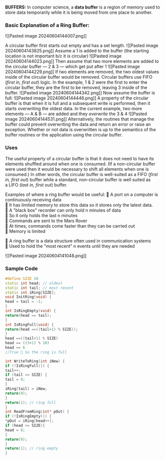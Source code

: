 **BUFFERS:** In computer science, a **data buffer** is a region of memory used to store data temporarily while it is being moved from one place to another.

### **Basic Explanation of a Ring Buffer**:
![[Pasted image 20240604144007.png]]

A circular buffer first starts out empty and has a set length.
![[Pasted image 20240604143825.png]]
Assume a 1 is added to the buffer (the starting location is not important b/c it is circular)
![[Pasted image 20240604144023.png]]
Then assume that two more elements are added to the circular buffer — 2 & 3 — which get put after 1
![[Pasted image 20240604144229.png]]
If two elements are removed, the two oldest values inside of the circular buffer would be removed. Circular buffers use FIFO (_first in, first out_) logic. In the example, 1 & 2 were the first to enter the circular buffer, they are the first to be removed, leaving 3 inside of the buffer.
![[Pasted image 20240604144342.png]]
Now assume the buffer is full:
![[Pasted image 20240604144446.png]]
A property of the circular buffer is that when it is full and a subsequent write is performed, then it starts overwriting the oldest data. In the current example, two more elements — A & B — are added and they _overwrite_ the 3 & 4
![[Pasted image 20240604144531.png]]
Alternatively, the routines that manage the buffer could prevent overwriting the data and return an error or raise an exception. Whether or not data is overwritten is up to the semantics of the buffer routines or the application using the circular buffer.


### Uses
The useful property of a circular buffer is that it does not need to have its elements shuffled around when one is consumed. (If a non-circular buffer were used then it would be necessary to shift all elements when one is consumed.) In other words, the circular buffer is well-suited as a FIFO (_first in, first out_) buffer while a standard, non-circular buffer is well suited as a LIFO (_last in, first out_) buffer.

Examples of where a ring buffer would be useful:
 A port on a computer is continuously receiving data  
	 It has limited memory to store this data so it stores only the latest data.  
 A "black box" recorder can only hold n minutes of data  
	 So it only holds the last n minutes  
 Commands are sent to the Mars Rover  
	 At times, commands come faster than they can be carried out  
	 Memory is limited  

 A ring buffer is a data structure often used in communication systems  
 Used to hold the "most recent" n events until they are needed


![[Pasted image 20240604141048.png]]

### Sample Code
```cpp
#define SIZE 10  
static int head; // oldest  
static int tail; // most recent  
static int iRing[SIZE];  
void InitRing(void) {  
head = tail = -1;  
}  
int IsRingEmpty(void) {  
return(head == tail);  
}  
int IsRingFull(void) {  
return(head ==((tail+1) % SIZE));  
} 
head ==((tail+1) % SIZE)  
head == ((5+1) % 10)  
head == 6  
//True  So the ring is full

int WriteToRing(int iNew) {  
if (!IsRingFull()) {  
tail++;  
if (tail >= SIZE) {  
tail = 0;  
}  
iRing[tail] = iNew;  
return(0);  
}  
return(1); // ring full  
}  
int ReadFromRing(int* pOut) {  
if (!IsRingEmpty()) {  
*pOut = iRing[head++];  
if (head >= SIZE){  
head = 0;  
}  
return(0);  
}  
return(1); // ring empty  
}
```